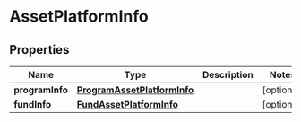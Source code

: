 # AssetPlatformInfo

## Properties
Name | Type | Description | Notes
------------ | ------------- | ------------- | -------------
**programInfo** | [**ProgramAssetPlatformInfo**](ProgramAssetPlatformInfo.md) |  |  [optional]
**fundInfo** | [**FundAssetPlatformInfo**](FundAssetPlatformInfo.md) |  |  [optional]

